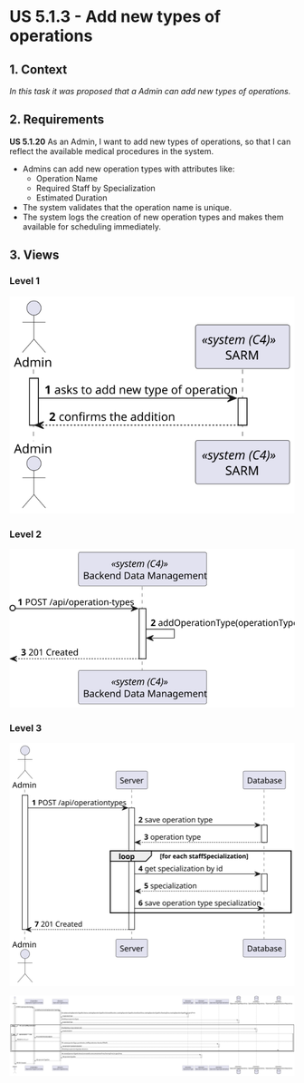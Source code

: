 # US 5.1.3 - Add new types of operations

## 1. Context

*In this task it was proposed that a Admin can add new types of operations.*

## 2. Requirements

**US 5.1.20** As an Admin, I want to add new types of operations, so that I can reflect the available medical procedures in the system.

 - Admins can add new operation types with attributes like:
    - Operation Name
    - Required Staff by Specialization
    - Estimated Duration
 - The system validates that the operation name is unique.
 - The system logs the creation of new operation types and makes them available for scheduling
immediately.

## 3. Views

### Level 1

![Process view level 1](views/level1/process-view.svg "A process view level 1")

### Level 2

![Process view level 2](views/level2/process-view.svg "A process view level 2")

### Level 3

![Process view level 3](views/level3/process-view.svg "A process view level 3")

![Process view level 3](views/level3/process-view-2.svg "A process view level 3")

